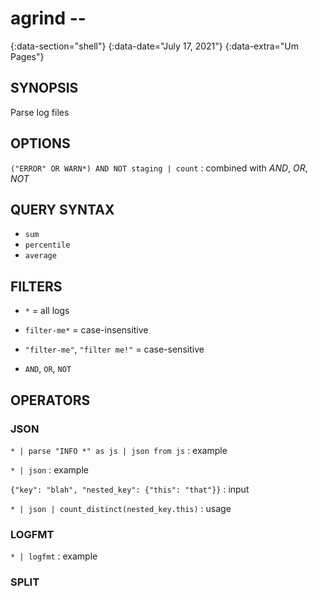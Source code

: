 # agrind --
{:data-section="shell"}
{:data-date="July 17, 2021"}
{:data-extra="Um Pages"}

## SYNOPSIS
Parse log files

## OPTIONS

`("ERROR" OR WARN*) AND NOT staging | count`
: combined with *AND*, *OR*, *NOT*

## QUERY SYNTAX

* `sum`
* `percentile`
* `average`

## FILTERS

* `*` = all logs
* `filter-me*` = case-insensitive
* `"filter-me"`, `"filter me!"` = case-sensitive

* `AND`, `OR`, `NOT`


## OPERATORS

### JSON

`* | parse "INFO *" as js | json from js`
: example

`* | json`
: example

`{"key": "blah", "nested_key": {"this": "that"}}`
: input

`* | json | count_distinct(nested_key.this)`
: usage


### LOGFMT

`* | logfmt`
: example

### SPLIT
